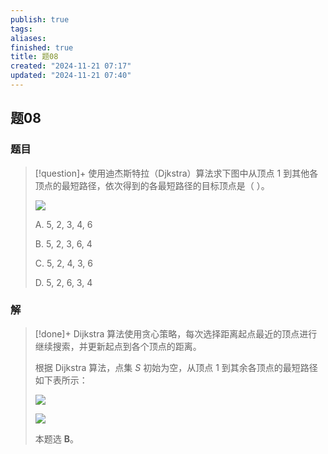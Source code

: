 ```yaml
---
publish: true
tags: 
aliases: 
finished: true
title: 题08
created: "2024-11-21 07:17"
updated: "2024-11-21 07:40"
---
```

## 题08
### 题目
> [!question]+
> 使用迪杰斯特拉（Djkstra）算法求下图中从顶点 $1$ 到其他各顶点的最短路径，依次得到的各最短路径的目标顶点是（ ）。
> 
> ![](https://img.hwenyi.tech/202411261710292.webp)
> 
> A. 5, 2, 3, 4, 6
> 
> B. 5, 2, 3, 6, 4
> 
> C. 5, 2, 4, 3, 6
> 
> D. 5, 2, 6, 3, 4
### 解
> [!done]+
> Dijkstra 算法使用贪心策略，每次选择距离起点最近的顶点进行继续搜索，并更新起点到各个顶点的距离。
> 
> 根据 Dijkstra 算法，点集 $S$ 初始为空，从顶点 $1$ 到其余各顶点的最短路径如下表所示：
> 
> ![](https://img.hwenyi.tech/202411261710293.webp)
> 
> ![](https://img.hwenyi.tech/202411261710294.webp)
> 
> 本题选 **B**。